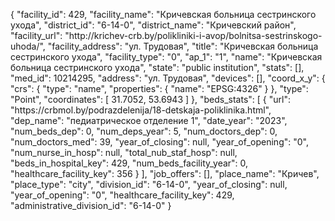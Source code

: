 {
    "facility_id": 429,
    "facility_name": "Кричевская больница сестринского ухода",
    "district_id": "6-14-0",
    "district_name": "Кричевский район",
    "facility_url": "http:\/\/krichev-crb.by\/polikliniki-i-avop\/bolnitsa-sestrinskogo-uhoda\/",
    "facility_address": "ул. Трудовая",
    "title": "Кричевская больница сестринского ухода",
    "facility_type": "0",
    "ap_1": "1",
    "name": "Кричевская больница сестринского ухода",
    "state": "public institution",
    "stats": [],
    "med_id": 10214295,
    "address": "ул. Трудовая",
    "devices": [],
    "coord_x_y": {
        "crs": {
            "type": "name",
            "properties": {
                "name": "EPSG:4326"
            }
        },
        "type": "Point",
        "coordinates": [
            31.7052,
            53.6943
        ]
    },
    "beds_stats": [
        {
            "url": "https:\/\/crbmol.by\/podrazdelenija\/18-detskaja-poliklinika.html",
            "dep_name": "педиатрическое отделение 1",
            "date_year": "2023",
            "num_beds_dep": 0,
            "num_deps_year": 5,
            "num_doctors_dep": 0,
            "num_doctors_med": 39,
            "year_of_closing": null,
            "year_of_opening": "0",
            "num_nurse_in_hosp": null,
            "total_nub_staf_hosp": null,
            "beds_in_hospital_key": 429,
            "num_beds_facility_year": 0,
            "healthcare_facility_key": 356
        }
    ],
    "job_offers": [],
    "place_name": "Кричев",
    "place_type": "city",
    "division_id": "6-14-0",
    "year_of_closing": null,
    "year_of_opening": "0",
    "healthcare_facility_key": 429,
    "administrative_division_id": "6-14-0"
}